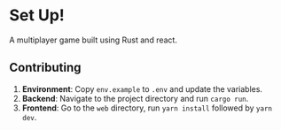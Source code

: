 # Set Up!

A multiplayer game built using Rust and react.

## Contributing

1. **Environment**: Copy `env.example` to `.env` and update the variables.
2. **Backend**: Navigate to the project directory and run `cargo run`.
3. **Frontend**: Go to the `web` directory, run `yarn install` followed by `yarn dev`.
